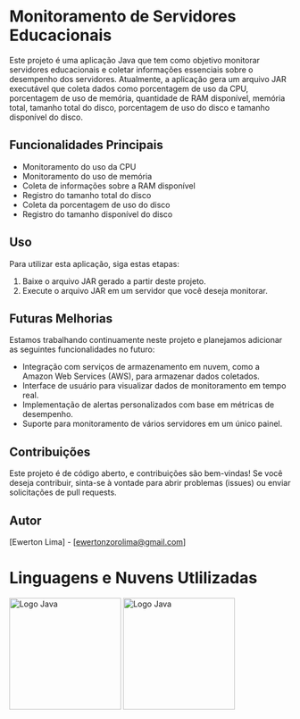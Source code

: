 # Monitoramento de Servidores Educacionais

Este projeto é uma aplicação Java que tem como objetivo monitorar servidores educacionais e coletar informações essenciais sobre o desempenho dos servidores. Atualmente, a aplicação gera um arquivo JAR executável que coleta dados como porcentagem de uso da CPU, porcentagem de uso de memória, quantidade de RAM disponível, memória total, tamanho total do disco, porcentagem de uso do disco e tamanho disponível do disco.

## Funcionalidades Principais

- Monitoramento do uso da CPU
- Monitoramento do uso de memória
- Coleta de informações sobre a RAM disponível
- Registro do tamanho total do disco
- Coleta da porcentagem de uso do disco
- Registro do tamanho disponível do disco

## Uso

Para utilizar esta aplicação, siga estas etapas:

1. Baixe o arquivo JAR gerado a partir deste projeto.
2. Execute o arquivo JAR em um servidor que você deseja monitorar.

## Futuras Melhorias

Estamos trabalhando continuamente neste projeto e planejamos adicionar as seguintes funcionalidades no futuro:

- Integração com serviços de armazenamento em nuvem, como a Amazon Web Services (AWS), para armazenar dados coletados.
- Interface de usuário para visualizar dados de monitoramento em tempo real.
- Implementação de alertas personalizados com base em métricas de desempenho.
- Suporte para monitoramento de vários servidores em um único painel.

## Contribuições

Este projeto é de código aberto, e contribuições são bem-vindas! Se você deseja contribuir, sinta-se à vontade para abrir problemas (issues) ou enviar solicitações de pull requests.

## Autor

[Ewerton Lima] - [ewertonzorolima@gmail.com]

# Linguagens e Nuvens Utlilizadas

<img src="[https://1000logos.net/wp-content/uploads/2020/09/Java-Logo.png)https://1000logos.net/wp-content/uploads/2020/09/Java-Logo.png](https://1000logos.net/wp-content/uploads/2020/09/Java-Logo.png)" alt="Logo Java" width="200" height="200">

<img src="https://upload.wikimedia.org/wikipedia/commons/thumb/9/93/Amazon_Web_Services_Logo.svg/1200px-Amazon_Web_Services_Logo.svg.png" alt="Logo Java" width="200" height="200">


